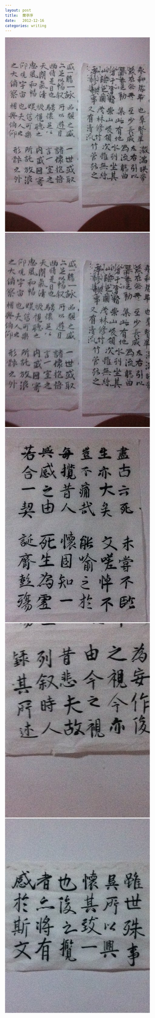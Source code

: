 ```yaml
---
layout: post
title:  蘭亭序
date:   2012-12-16  
categories: writing
---
```



![](/img/兰亭序/兰亭序1.jpg)
![](/img/兰亭序/兰亭序2.jpg)
![](/img/兰亭序/兰亭序3.jpg)
![](/img/兰亭序/兰亭序4.jpg)
![](/img/兰亭序/兰亭序5.jpg)

